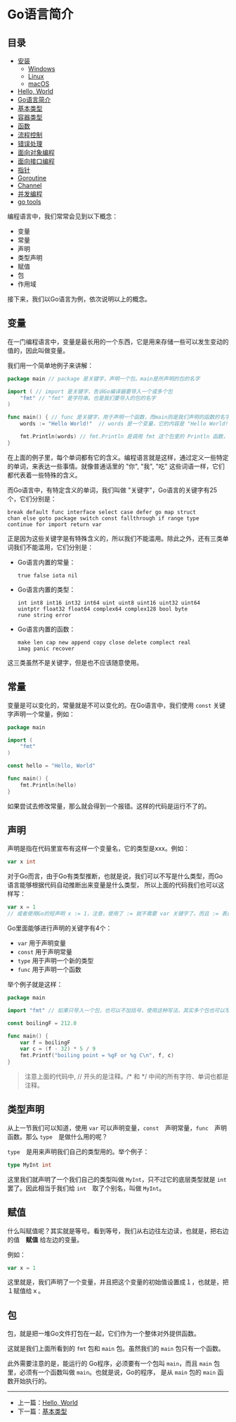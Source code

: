 # Go语言简介

## 目录

- [安装](./installation_linux.md)
    - [Windows](./installation_windows.md)
    - [Linux](./installation_linux.md)
    - [macOS](./installation_mac_os.md)
- [Hello, World](./hello_world.md)
- [Go语言简介](./intro.md)
- [基本类型](./basic_types.md)
- [容器类型](./composite_types.md)
- [函数](./function.md)
- [流程控制](./flow.md)
- [错误处理](./errors.md)
- [面向对象编程](./oo.md)
- [面向接口编程](./interface.md)
- [指针](./pointers.md)
- [Goroutine](./goroutine.md)
- [Channel](./channel.md)
- [并发编程](./concurrency.md)
- [go tools](./go_tool.md)

编程语言中，我们常常会见到以下概念：

- 变量
- 常量
- 声明
- 类型声明
- 赋值
- 包
- 作用域

接下来，我们以Go语言为例，依次说明以上的概念。

## 变量

在一门编程语言中，变量是最长用的一个东西，它是用来存储一些可以发生变动的值的，因此叫做变量。

我们用一个简单地例子来讲解：

```go
package main // package 是关键字，声明一个包。main是所声明的包的名字

import ( // import 是关键字，告诉Go编译器要导入一个或多个包
    "fmt" // "fmt" 是字符串。也是我们要导入的包的名字
)

func main() { // func 是关键字，用于声明一个函数，而main则是我们声明的函数的名字
    words := "Hello World!"  // words 是一个变量，它的内容是 "Hello World!" 这个字符串

    fmt.Println(words) // fmt.Println 是调用 fmt 这个包里的 Println 函数，而括号里的就是给这个函数的参数。
}
```

在上面的例子里，每个单词都有它的含义。编程语言就是这样，通过定义一些特定的单词，来表达一些事情。就像普通话里的 "你", "我", "吃" 这些词语一样，它们都代表着一些特殊的含义。

而Go语言中，有特定含义的单词，我们叫做 "关键字"，Go语言的关键字有25个，它们分别是：

```
break default func interface select case defer go map struct
chan else goto package switch const fallthrough if range type
continue for import return var
```

正是因为这些关键字是有特殊含义的，所以我们不能滥用。除此之外，还有三类单词我们不能滥用，它们分别是：

- Go语言内置的常量：

    ```
    true false iota nil
    ```

- Go语言内置的类型：

    ```
    int int8 int16 int32 int64 uint uint8 uint16 uint32 uint64
    uintptr float32 float64 complex64 complex128 bool byte
    rune string error
    ```

- Go语言内置的函数：

    ```
    make len cap new append copy close delete complect real
    imag panic recover
    ```

这三类虽然不是关键字，但是也不应该随意使用。

## 常量

变量是可以变化的，常量就是不可以变化的。在Go语言中，我们使用 `const` 关键字声明一个常量，例如：

```go
package main

import (
    "fmt"
)

const hello = "Hello, World"

func main() {
    fmt.Println(hello)
}
```

如果尝试去修改常量，那么就会得到一个报错。这样的代码是运行不了的。

## 声明

声明是指在代码里宣布有这样一个变量名，它的类型是xxx。例如：

```go
var x int
```

对于Go而言，由于Go有类型推断，也就是说，我们可以不写是什么类型，而Go语言能够根据代码自动推断出来变量是什么类型，
所以上面的代码我们也可以这样写：

```go
var x = 1
// 或者使用Go的短声明 x := 1，注意，使用了 := 就不需要 var 关键字了。而且 := 表达式只能在函数里使用。
```

Go里面能够进行声明的关键字有4个：

- `var` 用于声明变量
- `const` 用于声明常量
- `type` 用于声明一个新的类型
- `func` 用于声明一个函数

举个例子就是这样：

```go
package main

import "fmt" // 如果只导入一个包，也可以不加括号，使用这种写法，其实多个包也可以写多行。但是一般还是使用括号，毕竟可以少些很多次 import

const boilingF = 212.0

func main() {
    var f = boilingF
    var c = (f - 32) * 5 / 9
    fmt.Printf("boiling point = %gF or %g C\n", f, c)
}
```

> 注意上面的代码中, // 开头的是注释。/* 和 */ 中间的所有字符、单词也都是注释。

## 类型声明

从上一节我们可以知道，使用 `var` 可以声明变量，`const`　声明常量，`func`　声明函数。那么 `type`　是做什么用的呢？

`type`　是用来声明我们自己的类型用的。举个例子：

```go
type MyInt int
```

这里我们就声明了一个我们自己的类型叫做 `MyInt`，只不过它的底层类型就是 `int` 罢了。因此相当于我们给 `int`　取了个别名，叫做 `MyInt`。

## 赋值

什么叫赋值呢？其实就是等号。看到等号，我们从右边往左边读，也就是，把右边的值　**赋值** 给左边的变量。

例如：

```go
var x = 1
```

这里就是，我们声明了一个变量，并且把这个变量的初始值设置成１，也就是，把１赋值给ｘ。

## 包

包，就是把一堆Go文件打包在一起，它们作为一个整体对外提供函数。

这就是我们上面所看到的 `fmt` 包和 `main` 包。虽然我们的 `main` 包只有一个函数。

此外需要注意的是，能运行的 Go程序，必须要有一个包叫 `main`，而且 `main` 包里，必须有一个函数叫做 `main`。也就是说，Go的程序，
是从 `main` 包的  `main` 函数开始执行的。

---

- 上一篇：[Hello, World](./hello_world.md)
- 下一篇：[基本类型](./basic_types.md)
